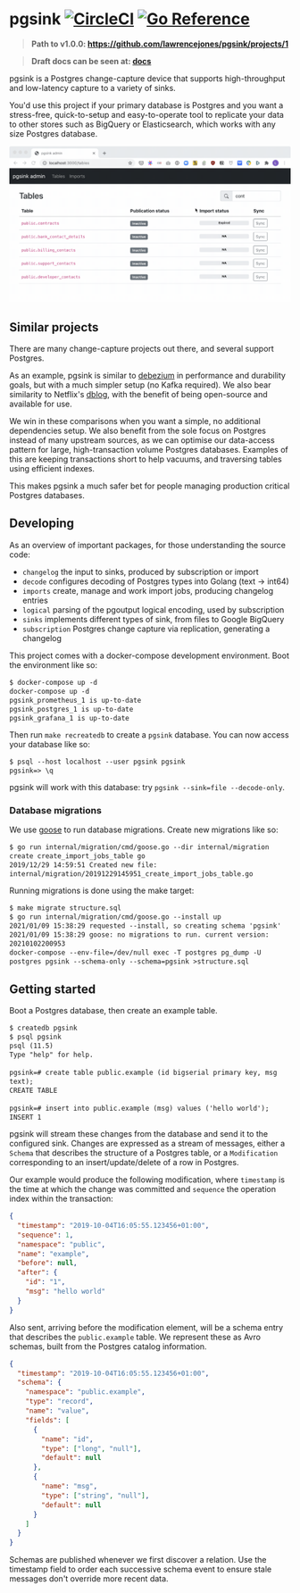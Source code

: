# pgsink [![CircleCI](https://circleci.com/gh/lawrencejones/pgsink.svg?style=svg)](https://circleci.com/gh/lawrencejones/pgsink) [![Go Reference](https://pkg.go.dev/badge/github.com/lawrencejones/pgsink.svg)](https://pkg.go.dev/github.com/lawrencejones/pgsink)

> **Path to v1.0.0: https://github.com/lawrencejones/pgsink/projects/1**

> **Draft docs can be seen at: [docs](https://github.com/lawrencejones/pgsink/tree/docs/docs)**

pgsink is a Postgres change-capture device that supports high-throughput and
low-latency capture to a variety of sinks.

You'd use this project if your primary database is Postgres and you want a
stress-free, quick-to-setup and easy-to-operate tool to replicate your data to
other stores such as BigQuery or Elasticsearch, which works with any size
Postgres database.

![Screen capture showing how to import a table](/admin.gif?raw=true "Screen capture showing how to import a table")

## Similar projects

[debezium]: https://github.com/debezium/debezium
[dblog]: https://netflixtechblog.com/dblog-a-generic-change-data-capture-framework-69351fb9099b

There are many change-capture projects out there, and several support Postgres.

As an example, pgsink is similar to [debezium][debezium] in performance and
durability goals, but with a much simpler setup (no Kafka required). We also
bear similarity to Netflix's [dblog][dblog], with the benefit of being
open-source and available for use.

We win in these comparisons when you want a simple, no additional dependencies
setup. We also benefit from the sole focus on Postgres instead of many upstream
sources, as we can optimise our data-access pattern for large, high-transaction
volume Postgres databases. Examples of this are keeping transactions short to
help vacuums, and traversing tables using efficient indexes.

This makes pgsink a much safer bet for people managing production critical
Postgres databases.

## Developing

As an overview of important packages, for those understanding the source code:

- `changelog` the input to sinks, produced by subscription or import
- `decode` configures decoding of Postgres types into Golang (text -> int64)
- `imports` create, manage and work import jobs, producing changelog entries
- `logical` parsing of the pgoutput logical encoding, used by subscription
- `sinks` implements different types of sink, from files to Google BigQuery
- `subscription` Postgres change capture via replication, generating a changelog

This project comes with a docker-compose development environment. Boot the
environment like so:

```console
$ docker-compose up -d
docker-compose up -d
pgsink_prometheus_1 is up-to-date
pgsink_postgres_1 is up-to-date
pgsink_grafana_1 is up-to-date
```

Then run `make recreatedb` to create a `pgsink` database. You can now access
your database like so:

```console
$ psql --host localhost --user pgsink pgsink
pgsink=> \q
```

pgsink will work with this database: try `pgsink --sink=file --decode-only`.

### Database migrations

We use [goose](https://github.com/pressly/goose) to run database migrations. Create
new migrations like so:

```console
$ go run internal/migration/cmd/goose.go --dir internal/migration create create_import_jobs_table go
2019/12/29 14:59:51 Created new file: internal/migration/20191229145951_create_import_jobs_table.go
```

Running migrations is done using the make target:

```console
$ make migrate structure.sql
$ go run internal/migration/cmd/goose.go --install up
2021/01/09 15:38:29 requested --install, so creating schema 'pgsink'
2021/01/09 15:38:29 goose: no migrations to run. current version: 20210102200953
docker-compose --env-file=/dev/null exec -T postgres pg_dump -U postgres pgsink --schema-only --schema=pgsink >structure.sql
```

## Getting started

Boot a Postgres database, then create an example table.

```console
$ createdb pgsink
$ psql pgsink
psql (11.5)
Type "help" for help.

pgsink=# create table public.example (id bigserial primary key, msg text);
CREATE TABLE

pgsink=# insert into public.example (msg) values ('hello world');
INSERT 1
```

pgsink will stream these changes from the database and send it to the
configured sink. Changes are expressed as a stream of messages, either a
`Schema` that describes the structure of a Postgres table, or a `Modification`
corresponding to an insert/update/delete of a row in Postgres.

Our example would produce the following modification, where `timestamp` is the
time at which the change was committed and `sequence` the operation index within
the transaction:

```json
{
  "timestamp": "2019-10-04T16:05:55.123456+01:00",
  "sequence": 1,
  "namespace": "public",
  "name": "example",
  "before": null,
  "after": {
    "id": "1",
    "msg": "hello world"
  }
}
```

Also sent, arriving before the modification element, will be a schema entry that
describes the `public.example` table. We represent these as Avro schemas, built
from the Postgres catalog information.

```json
{
  "timestamp": "2019-10-04T16:05:55.123456+01:00",
  "schema": {
    "namespace": "public.example",
    "type": "record",
    "name": "value",
    "fields": [
      {
        "name": "id",
        "type": ["long", "null"],
        "default": null
      },
      {
        "name": "msg",
        "type": ["string", "null"],
        "default": null
      }
    ]
  }
}
```

Schemas are published whenever we first discover a relation. Use the timestamp
field to order each successive schema event to ensure stale messages don't
override more recent data.
